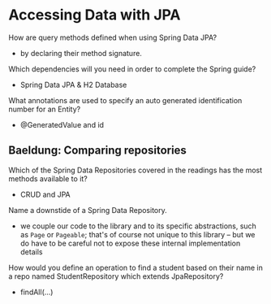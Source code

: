 # Accessing Data with JPA

How are query methods defined when using Spring Data JPA?

- by declaring their method signature.

Which dependencies will you need in order to complete the Spring guide?

- Spring Data JPA & H2 Database

What annotations are used to specify an auto generated identification number for an Entity?

- @GeneratedValue and id

## Baeldung: Comparing repositories 

Which of the Spring Data Repositories covered in the readings has the most methods available to it?

- CRUD and JPA

Name a downstide of a Spring Data Repository.

- we couple our code to the library and to its specific abstractions, such as `Page` or `Pageable`; that's of course not unique to this library – but we do have to be careful not to expose these internal implementation details

How would you define an operation to find a student based on their name in a repo named StudentRepository which extends JpaRepository?

- findAll(...)